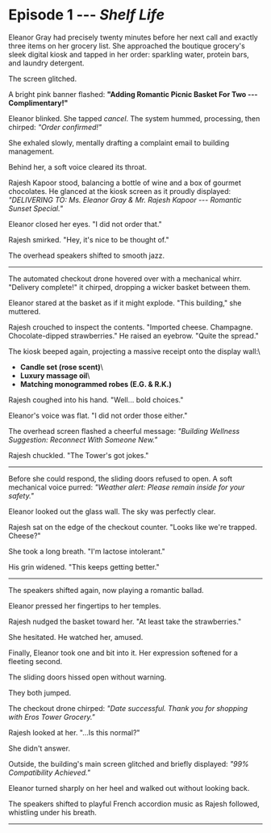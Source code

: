 # Episode 1 --- *Shelf Life*

Eleanor Gray had precisely twenty minutes before her next call and
exactly three items on her grocery list. She approached the boutique
grocery's sleek digital kiosk and tapped in her order: sparkling water,
protein bars, and laundry detergent.

The screen glitched.

A bright pink banner flashed: **"Adding Romantic Picnic Basket For Two
--- Complimentary!"**

Eleanor blinked. She tapped *cancel*. The system hummed, processing,
then chirped: *"Order confirmed!"*

She exhaled slowly, mentally drafting a complaint email to building
management.

Behind her, a soft voice cleared its throat.

Rajesh Kapoor stood, balancing a bottle of wine and a box of gourmet
chocolates. He glanced at the kiosk screen as it proudly displayed:\
*"DELIVERING TO: Ms. Eleanor Gray & Mr. Rajesh Kapoor --- Romantic
Sunset Special."*

Eleanor closed her eyes. "I did not order that."

Rajesh smirked. "Hey, it's nice to be thought of."

The overhead speakers shifted to smooth jazz.

------------------------------------------------------------------------

The automated checkout drone hovered over with a mechanical whirr.
"Delivery complete!" it chirped, dropping a wicker basket between them.

Eleanor stared at the basket as if it might explode. "This building,"
she muttered.

Rajesh crouched to inspect the contents. "Imported cheese. Champagne.
Chocolate-dipped strawberries." He raised an eyebrow. "Quite the
spread."

The kiosk beeped again, projecting a massive receipt onto the display
wall:\
- **Candle set (rose scent)**\
- **Luxury massage oil**\
- **Matching monogrammed robes (E.G. & R.K.)**

Rajesh coughed into his hand. "Well... bold choices."

Eleanor's voice was flat. "I did not order those either."

The overhead screen flashed a cheerful message: *"Building Wellness
Suggestion: Reconnect With Someone New."*

Rajesh chuckled. "The Tower's got jokes."

------------------------------------------------------------------------

Before she could respond, the sliding doors refused to open. A soft
mechanical voice purred: *"Weather alert: Please remain inside for your
safety."*

Eleanor looked out the glass wall. The sky was perfectly clear.

Rajesh sat on the edge of the checkout counter. "Looks like we're
trapped. Cheese?"

She took a long breath. "I'm lactose intolerant."

His grin widened. "This keeps getting better."

------------------------------------------------------------------------

The speakers shifted again, now playing a romantic ballad.

Eleanor pressed her fingertips to her temples.

Rajesh nudged the basket toward her. "At least take the strawberries."

She hesitated. He watched her, amused.

Finally, Eleanor took one and bit into it. Her expression softened for a
fleeting second.

The sliding doors hissed open without warning.

They both jumped.

The checkout drone chirped: *"Date successful. Thank you for shopping
with Eros Tower Grocery."*

Rajesh looked at her. "...Is this normal?"

She didn't answer.

Outside, the building's main screen glitched and briefly displayed:
*"99% Compatibility Achieved."*

Eleanor turned sharply on her heel and walked out without looking back.

The speakers shifted to playful French accordion music as Rajesh
followed, whistling under his breath.

------------------------------------------------------------------------
